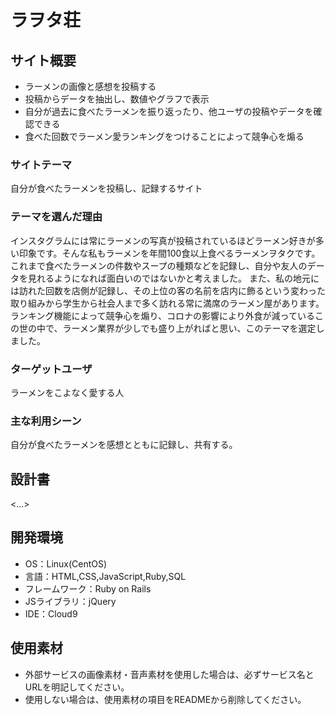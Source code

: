# ラヲタ荘

## サイト概要
- ラーメンの画像と感想を投稿する
- 投稿からデータを抽出し、数値やグラフで表示
- 自分が過去に食べたラーメンを振り返ったり、他ユーザの投稿やデータを確認できる
- 食べた回数でラーメン愛ランキングをつけることによって競争心を煽る

### サイトテーマ
自分が食べたラーメンを投稿し、記録するサイト

### テーマを選んだ理由
インスタグラムには常にラーメンの写真が投稿されているほどラーメン好きが多い印象です。そんな私もラーメンを年間100食以上食べるラーメンヲタクです。
これまで食べたラーメンの件数やスープの種類などを記録し、自分や友人のデータを見れるようになれば面白いのではないかと考えました。
また、私の地元には訪れた回数を店側が記録し、その上位の客の名前を店内に飾るという変わった取り組みから学生から社会人まで多く訪れる常に満席のラーメン屋があります。
ランキング機能によって競争心を煽り、コロナの影響により外食が減っているこの世の中で、ラーメン業界が少しでも盛り上がればと思い、このテーマを選定しました。

### ターゲットユーザ
ラーメンをこよなく愛する人

### 主な利用シーン
自分が食べたラーメンを感想とともに記録し、共有する。

## 設計書
<...>

## 開発環境
- OS：Linux(CentOS)
- 言語：HTML,CSS,JavaScript,Ruby,SQL
- フレームワーク：Ruby on Rails
- JSライブラリ：jQuery
- IDE：Cloud9

## 使用素材
- 外部サービスの画像素材・音声素材を使用した場合は、必ずサービス名とURLを明記してください。
- 使用しない場合は、使用素材の項目をREADMEから削除してください。